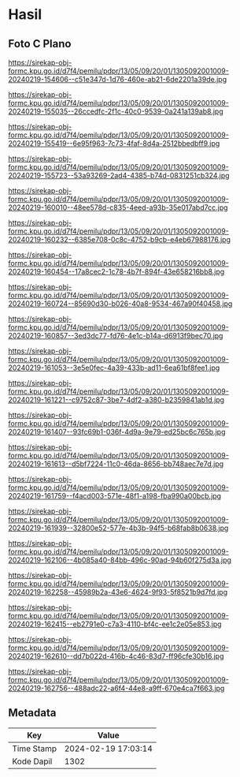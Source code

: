 # Hasil

## Foto C Plano

https://sirekap-obj-formc.kpu.go.id/d7f4/pemilu/pdpr/13/05/09/20/01/1305092001009-20240219-154606--c51e347d-1d76-460e-ab21-6de2201a39de.jpg

https://sirekap-obj-formc.kpu.go.id/d7f4/pemilu/pdpr/13/05/09/20/01/1305092001009-20240219-155035--26ccedfc-2f1c-40c0-9539-0a241a139ab8.jpg

https://sirekap-obj-formc.kpu.go.id/d7f4/pemilu/pdpr/13/05/09/20/01/1305092001009-20240219-155419--6e95f963-7c73-4faf-8d4a-2512bbedbff9.jpg

https://sirekap-obj-formc.kpu.go.id/d7f4/pemilu/pdpr/13/05/09/20/01/1305092001009-20240219-155723--53a93269-2ad4-4385-b74d-0831251cb324.jpg

https://sirekap-obj-formc.kpu.go.id/d7f4/pemilu/pdpr/13/05/09/20/01/1305092001009-20240219-160010--48ee578d-c835-4eed-a93b-35e017abd7cc.jpg

https://sirekap-obj-formc.kpu.go.id/d7f4/pemilu/pdpr/13/05/09/20/01/1305092001009-20240219-160232--6385e708-0c8c-4752-b9cb-e4eb67988176.jpg

https://sirekap-obj-formc.kpu.go.id/d7f4/pemilu/pdpr/13/05/09/20/01/1305092001009-20240219-160454--17a8cec2-1c78-4b7f-894f-43e658216bb8.jpg

https://sirekap-obj-formc.kpu.go.id/d7f4/pemilu/pdpr/13/05/09/20/01/1305092001009-20240219-160724--85690d30-b026-40a8-9534-467a90f40458.jpg

https://sirekap-obj-formc.kpu.go.id/d7f4/pemilu/pdpr/13/05/09/20/01/1305092001009-20240219-160857--3ed3dc77-fd76-4e1c-b14a-d6913f9bec70.jpg

https://sirekap-obj-formc.kpu.go.id/d7f4/pemilu/pdpr/13/05/09/20/01/1305092001009-20240219-161053--3e5e0fec-4a39-433b-ad11-6ea61bf8fee1.jpg

https://sirekap-obj-formc.kpu.go.id/d7f4/pemilu/pdpr/13/05/09/20/01/1305092001009-20240219-161221--c9752c87-3be7-4df2-a380-b2359841ab1d.jpg

https://sirekap-obj-formc.kpu.go.id/d7f4/pemilu/pdpr/13/05/09/20/01/1305092001009-20240219-161407--93fc69b1-036f-4d9a-9e79-ed25bc6c765b.jpg

https://sirekap-obj-formc.kpu.go.id/d7f4/pemilu/pdpr/13/05/09/20/01/1305092001009-20240219-161613--d5bf7224-11c0-46da-8656-bb748aec7e7d.jpg

https://sirekap-obj-formc.kpu.go.id/d7f4/pemilu/pdpr/13/05/09/20/01/1305092001009-20240219-161759--f4acd003-571e-48f1-a198-fba990a00bcb.jpg

https://sirekap-obj-formc.kpu.go.id/d7f4/pemilu/pdpr/13/05/09/20/01/1305092001009-20240219-161939--32800e52-577e-4b3b-94f5-b68fab8b0638.jpg

https://sirekap-obj-formc.kpu.go.id/d7f4/pemilu/pdpr/13/05/09/20/01/1305092001009-20240219-162106--4b085a40-84bb-496c-90ad-94b60f275d3a.jpg

https://sirekap-obj-formc.kpu.go.id/d7f4/pemilu/pdpr/13/05/09/20/01/1305092001009-20240219-162258--45989b2a-43e6-4624-9f93-5f8521b9d7fd.jpg

https://sirekap-obj-formc.kpu.go.id/d7f4/pemilu/pdpr/13/05/09/20/01/1305092001009-20240219-162415--eb2791e0-c7a3-4110-bf4c-ee1c2e05e853.jpg

https://sirekap-obj-formc.kpu.go.id/d7f4/pemilu/pdpr/13/05/09/20/01/1305092001009-20240219-162610--dd7b022d-416b-4c46-83d7-ff96cfe30b16.jpg

https://sirekap-obj-formc.kpu.go.id/d7f4/pemilu/pdpr/13/05/09/20/01/1305092001009-20240219-162756--488adc22-a6f4-44e8-a9ff-670e4ca7f663.jpg


## Metadata

| Key        | Value               |
| ---------- | ------------------- |
| Time Stamp | 2024-02-19 17:03:14 |
| Kode Dapil | 1302                |



